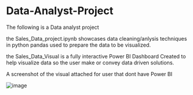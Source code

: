 # Data-Analyst-Project
The following is a Data analyst project

the Sales_Data_project.ipynb showcases data cleaning/anlysis techniques in python pandas used to prepare the data to be visualized.

the Sales_Data_Visual is a fully interactive Power BI Dashboard Created to help visualize data so the user make or convey data driven solutions.

A screenshot of the visual attached for user that dont have Power BI

![image](https://github.com/user-attachments/assets/ae3a095d-f014-4486-b7c5-18a9e3dc12ec)





